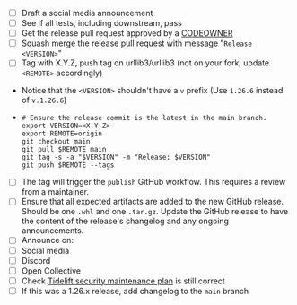 * [ ]  Draft a social media announcement
* [ ]  See if all tests, including downstream, pass
* [ ]  Get the release pull request approved by a [CODEOWNER](https://github.com/urllib3/urllib3/blob/main/.github/CODEOWNERS)
* [ ]  Squash merge the release pull request with message "`Release <VERSION>`"
* [ ]  Tag with X.Y.Z, push tag on urllib3/urllib3 (not on your fork, update `<REMOTE>` accordingly)
  * Notice that the `<VERSION>` shouldn't have a `v` prefix (Use `1.26.6` instead of `v.1.26.6`)
  * ```
    # Ensure the release commit is the latest in the main branch.
    export VERSION=<X.Y.Z>
    export REMOTE=origin
    git checkout main
    git pull $REMOTE main
    git tag -s -a "$VERSION" -m "Release: $VERSION"
    git push $REMOTE --tags
    ```
* [ ]  The tag will trigger the `publish` GitHub workflow. This requires a review from a maintainer.
* [ ]  Ensure that all expected artifacts are added to the new GitHub release. Should
       be one `.whl` and one `.tar.gz`. Update the GitHub
       release to have the content of the release's changelog and any ongoing announcements.
* [ ]  Announce on:
  * [ ]  Social media
  * [ ]  Discord
  * [ ]  Open Collective
* [ ]  Check [Tidelift security maintenance plan](https://tidelift.com/lifter/package/pypi/urllib3/tasks/packages_have_maintenance_plans>) is still correct
* [ ]  If this was a 1.26.x release, add changelog to the `main` branch
